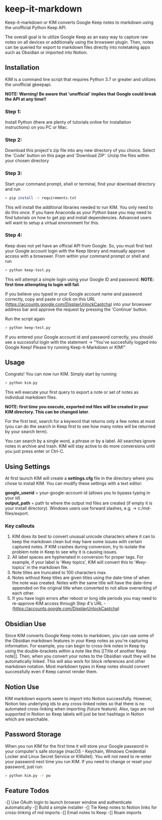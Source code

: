 # keep-it-markdown
Keep-it-markdown or KIM converts Google Keep notes to markdown using the unofficial Python Keep API.

The overall goal is to utilize Google Keep as an easy way to capture raw notes on all devices or additionally using the browswer plugin. Then, notes can be queried for export to markdown files directly into notetaking apps such as Obsidian or imported into Notion. 

## Installation
KIM is a command line script that requires Python 3.7 or greater and utilizes the unofficial gkeepapi. 

**NOTE: Warning! Be aware that 'unofficial' implies that Google could break the API at any time!!**

### Step 1: 
Install Python (there are plenty of tutorials online for installation instructions) on you PC or Mac. 

### Step 2: 
Download this project's zip file into any new directory of you choice. Select the 'Code' button on this page and 'Download ZIP'. Unzip the files within your chosen directory

### Step 3:
Start your command prompt, shell or terminal, find your download directory and run 
```bash
> pip install -r requirements.txt
```
This will install the additional libraries needed to run KIM. You only need to do this once. If you have Anaconda as your Python base you may need to find tutorials on how to get pip and install dependencies. Advanced users will want to setup a virtual environment for this.

### Step 4: 
Keep does not yet have an official API from Google. So, you must first test your Google account login with the Keep library and manually approve access with a browswer. From within your command prompt or shell and run 
```bash
> python keep-test.py
```
This will attempt a simple login using your Google ID and password. **NOTE: first time attempting to login will fail**. 

If you believe you typed in your Google account name and password correctly, copy and paste or click on this URL (https://accounts.google.com/DisplayUnlockCaptcha) into your browswer address bar and approve the request by pressing the 'Continue' button.


Run the script again
```bash
> python keep-test.py
```
If you entered your Google account id and password correctly, you should see a successful login with the statement -> "You've succesfully logged into Google Keep! Please try running Keep-it-Markdown or KIM!"

## Usage
Congrats! You can now run KIM. Simply start by running 
```bash
> python kim.py
```
This will execute your first query to export a note or set of notes as individual markdown files.

**NOTE: first time you execute, exported md files will be created in your KIM directory. This can be changed later**. 

For the first test, search for a keyword that returns only a few notes at most (you can do the search in Keep first to see how many notes will be returned by your search term).

You can search by a single word, a phrase or by a label. All searches ignore notes in archive and trash. KIM will stay active to do more conversions until you just press enter or Ctrl-C.

## Using Settings
At first launch KIM will create a **settings.cfg** file in the directory where you chose to install KIM. You can modify these settings with a text editor:

**google_userid** = your-google-account-id (allows you to bypass typing in your id)  
**output_path** = path to where the output md files are created (if empty it is your install directory). Windows users use forward slashes, e.g. -> c:/md-files/export.


### Key callouts
1. KIM does its best to convert unusual unicode characters where it can to keep the markdown clean but may have some issues with certain captured notes. If KIM crashes during conversion, try to isolate the problem note in Keep to see why it is causing issues.
2. All label spaces are hyphenated in conversion for proper tags. For example, if your label is '#key topics', KIM will convert this to '#key-topics' in the markdown file.
3. Note titles are truncated to 100 characters max.
4. Notes without Keep titles are given titles using the date-time of when the note was created. Notes with the same title will have the date-time appended on the original title when converted to not allow overwriting of each other.
5. If you have login errors after reboot or long idle periods you may need to re-approve KIM access through Step 4's URL - (https://accounts.google.com/DisplayUnlockCaptcha)


## Obsidian Use
Since KIM converts Google Keep notes to markdown, you can use some of the Obsidian markdown features in your Keep notes as you're capturing information. For example, you can begin to cross-link notes in Keep by using the double-brackets within a note like this [[Title of another Keep note]]. 
Then, when you convert your notes to the Obsidian vault they will be automatically linked. This will also work for block references and other markdown notation. Most markdown types in Keep notes should convert successfully even if Keep cannot render them.

## Notion Use
KIM markdown exports seem to import into Notion successfully. However, Notion ties underlying ids to any cross-linked notes so that there is no automated cross-linking when importing (future feature). Also, tags are not supported in Notion so Keep labels will just be text hashtags in Notion which are searchable.

## Password Storage
When you run KIM for the first time it will store your Google password in your computer's safe storage (macOS - Keychain, Windows Credential Locker and Linux Secret Service or KWallet). You will not need to re-enter your password next time you run KIM. If you need to change or reset your password, just run:
```bash
> python kim.py -r pw
```

## Feature Todos
-[] Use OAuth login to launch browser window and authenticate automatically
-[] Build a simple installer
-[] Tie Keep notes to Notion links for cross-linking of md imports
-[] Email notes to Keep 
-[] Roam imports

